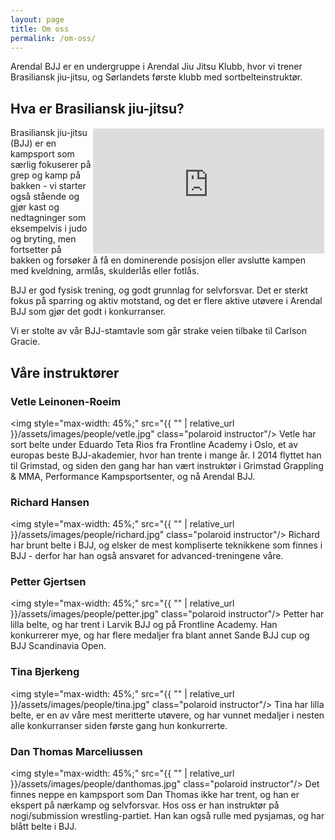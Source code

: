 ```yaml
---
layout: page
title: Om oss
permalink: /om-oss/
---
```


Arendal BJJ er en undergruppe i Arendal Jiu Jitsu Klubb, hvor vi trener Brasiliansk jiu-jitsu, og Sørlandets første klubb med sortbelteinstruktør.

## Hva er Brasiliansk jiu-jitsu?
<iframe width="370" height="200" src="https://www.youtube.com/embed/28P6EVeneYo" frameborder="0" allow="accelerometer; autoplay; encrypted-media; gyroscope; picture-in-picture" allowfullscreen="" style="
    float: right;
    margin: 2px;
"></iframe>
Brasiliansk jiu-jitsu (BJJ) er en kampsport som særlig fokuserer på grep og kamp på bakken - vi starter også stående og gjør
kast og nedtagninger som eksempelvis i judo og bryting, men fortsetter på bakken og forsøker å få en dominerende
posisjon eller avslutte kampen med kveldning, armlås, skulderlås eller fotlås.

BJJ er god fysisk trening, og godt grunnlag for selvforsvar. Det er sterkt fokus på sparring og aktiv motstand, og det
er flere aktive utøvere i Arendal BJJ som gjør det godt i konkurranser.

Vi er stolte av vår BJJ-stamtavle som går strake veien tilbake til Carlson Gracie.

## Våre instruktører

### Vetle Leinonen-Roeim

<img style="max-width: 45%;" src="{{ "" | relative_url }}/assets/images/people/vetle.jpg" class="polaroid instructor"/>
 Vetle har sort belte under Eduardo Teta Rios fra Frontline Academy i Oslo, et av europas beste BJJ-akademier, hvor han trente i mange år. I 2014 flyttet han til Grimstad, og siden den gang har han vært instruktør i Grimstad Grappling & MMA, Performance Kampsportsenter, og nå Arendal BJJ.

### Richard Hansen
<img style="max-width: 45%;" src="{{ "" | relative_url }}/assets/images/people/richard.jpg" class="polaroid instructor"/>
Richard har brunt belte i BJJ, og elsker de mest kompliserte teknikkene som finnes i BJJ - derfor har han også ansvaret for advanced-treningene våre.

### Petter Gjertsen

<img style="max-width: 45%;" src="{{ "" | relative_url }}/assets/images/people/petter.jpg" class="polaroid instructor"/>
Petter har lilla belte, og har trent i Larvik BJJ og på Frontline Academy. Han konkurrerer mye, og har flere medaljer fra blant annet Sande BJJ cup og BJJ Scandinavia Open.

### Tina Bjerkeng

<img style="max-width: 45%;" src="{{ "" | relative_url }}/assets/images/people/tina.jpg" class="polaroid instructor"/>
Tina har lilla belte, er en av våre mest meritterte utøvere, og har vunnet medaljer i nesten alle konkurranser siden første gang hun
konkurrerte.

### Dan Thomas Marceliussen
<img style="max-width: 45%;" src="{{ "" | relative_url }}/assets/images/people/danthomas.jpg" class="polaroid instructor"/>
Det finnes neppe en kampsport som Dan Thomas ikke har trent, og han er ekspert på nærkamp og selvforsvar. Hos oss er han instruktør på nogi/submission wrestling-partiet. Han kan også rulle med pysjamas, og har blått belte i BJJ.
